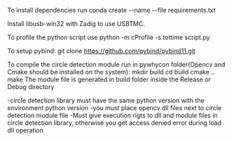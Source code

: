 To install dependencies run 
conda create --name <env> --file requirements.txt


Install libusb-win32 with Zadig to use USBTMC.


To profile the python script use
python -m cProfile -s tottime script.py

  
 To setup pybind:
  git clone https://github.com/pybind/pybind11.git


To compile the circle detection module run in pywhycon folder(Opencv and Cmake should be installed on the system):
mkdir build
cd build
cmake ..
make
The module file is generated in build folder inside the Release or Debug directory

-circle detection library must have the same python version with the environment python version
-you must place opencv dll files next to circle detection module file
-Must give execution rigts to dll and module files in circle detection library, otherwise you get access denied error during load dll operation